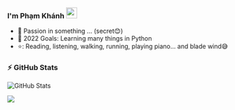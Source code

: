 ### I'm Phạm Khánh <img src="https://media.giphy.com/media/hvRJCLFzcasrR4ia7z/giphy.gif" width="25px"> 
- 🔭 Passion in something ... (secret😊)
- 💪 2022 Goals: Learning many things in Python
- ⭐: Reading, listening, walking, running, playing piano... and blade wind😅

### :zap: GitHub Stats
![GitHub Stats](https://github-readme-stats.vercel.app/api?username=PTQK&theme=radical)

<img src="https://media.giphy.com/media/hvRJCLFzcasrR4ia7z/giphy.gif">
